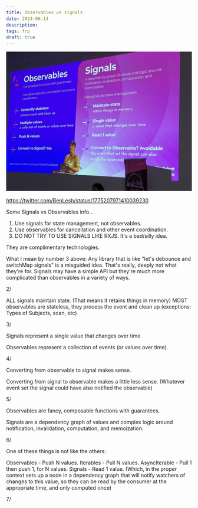 ```yaml
---
title: Observables vs signals
date: 2024-06-14
description:
tags: frp
draft: true
---
```


![](https://raw.githubusercontent.com/fed/blog/7a3102faee39c73b296c87ff7b0e0e20d2c791e7/src/pages/blog/observables-vs-signals/slide.jpeg)

https://twitter.com/BenLesh/status/1775207971410039230

Some Signals vs Observables info...

1.  Use signals for state management, not observables.
2.  Use observables for cancellation and other event coordination.
3.  DO NOT TRY TO USE SIGNALS LIKE RXJS. It's a bad/silly idea.

They are complimentary technologies.

What I mean by number 3 above: Any library that is like "let's debounce and switchMap signals" is a misguided idea. That's really, deeply
not what they're for. Signals may have a simple API but they're much more complicated than observables in a variety of ways.

2/

ALL signals maintain state. (That means it retains things in memory) MOST observables are stateless, they process the event and clean up
(exceptions: Types of Subjects, scan, etc)

3/

Signals represent a single value that changes over time

Observables represent a collection of events (or values over time).

4/

Converting from observable to signal makes sense.

Converting from signal to observable makes a little less sense. (Whatever event set the signal could have also notified the observable)

5/

Observables are fancy, composable functions with guarantees.

Signals are a dependency graph of values and complex logic around notification, invalidation, computation, and memoization.

6/

One of these things is not like the others:

Observables - Push N values. Iterables - Pull N values. AsyncIterable - Pull 1 then push 1, for N values. Signals - Read 1 value. (Which, in
the proper context sets up a node in a dependency graph that will notify watchers of changes to this value, so they can be read by the
consumer at the appropriate time, and only computed once)

7/
